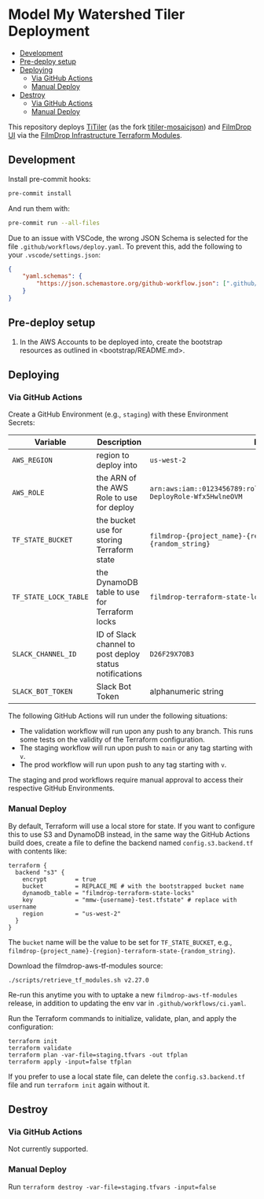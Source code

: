 <!-- omit from toc -->
# Model My Watershed Tiler Deployment

- [Development](#development)
- [Pre-deploy setup](#pre-deploy-setup)
- [Deploying](#deploying)
  - [Via GitHub Actions](#via-github-actions)
  - [Manual Deploy](#manual-deploy)
- [Destroy](#destroy)
  - [Via GitHub Actions](#via-github-actions-1)
  - [Manual Deploy](#manual-deploy-1)

This repository deploys [TiTiler](https://github.com/developmentseed/titiler)
(as the fork [titiler-mosaicjson](https://github.com/Element84/titiler-mosaicjson))
and [FilmDrop UI](https://github.com/Element84/filmdrop-ui) via the
[FilmDrop Infrastructure Terraform Modules](https://github.com/Element84/filmdrop-aws-tf-modules).

## Development

Install pre-commit hooks:

```bash
pre-commit install
```

And run them with:

```bash
pre-commit run --all-files
```

Due to an issue with VSCode, the wrong JSON Schema is selected for the file
`.github/workflows/deploy.yaml`. To prevent this, add the following to your
`.vscode/settings.json`:

```json
{
    "yaml.schemas": {
        "https://json.schemastore.org/github-workflow.json": [".github/workflows/*.{yml,yaml}"]
    }
}
```

## Pre-deploy setup

1. In the AWS Accounts to be deployed into, create the bootstrap resources as
   outlined in <bootstrap/README.md>.

## Deploying

### Via GitHub Actions

Create a GitHub Environment (e.g., `staging`) with these Environment Secrets:

| Variable              | Description                                             | Example                                                                               |
| --------------------- | ------------------------------------------------------- | ------------------------------------------------------------------------------------- |
| `AWS_REGION`          | region to deploy into                                   | `us-west-2`                                                                           |
| `AWS_ROLE`            | the ARN of the AWS Role to use for deploy               | `arn:aws:iam::0123456789:role/appFilmDropDeployRoleBootstrap-DeployRole-Wfx5HwlneOVM` |
| `TF_STATE_BUCKET`     | the bucket use for storing Terraform state              | `filmdrop-{project_name}-{region}-terraform-state-{random_string}`                    |
| `TF_STATE_LOCK_TABLE` | the DynamoDB table to use for Terraform locks           | `filmdrop-terraform-state-locks`                                                      |
| `SLACK_CHANNEL_ID`    | ID of Slack channel to post deploy status notifications | `D26F29X7OB3`                                                                         |
| `SLACK_BOT_TOKEN`     | Slack Bot Token                                         | alphanumeric string                                                                   |

The following GitHub Actions will run under the following situations:

- The validation workflow will run upon any push to any branch. This runs
  some tests on the validity of the Terraform configuration.
- The staging workflow will run upon push to `main` or any tag starting with `v`.
- The prod workflow will run upon push to any tag starting with `v`.

The staging and prod workflows require manual approval to access their respective
GitHub Environments.

### Manual Deploy

By default, Terraform will use a local store for state. If you want to configure
this to use S3 and DynamoDB instead, in the same way the GitHub Actions build does,
create a file to define the backend named `config.s3.backend.tf` with contents like:

```text
terraform {
  backend "s3" {
    encrypt        = true
    bucket         = REPLACE_ME # with the bootstrapped bucket name
    dynamodb_table = "filmdrop-terraform-state-locks"
    key            = "mmw-{username}-test.tfstate" # replace with username
    region         = "us-west-2"
  }
}
```

The `bucket` name will be the value to be set for `TF_STATE_BUCKET`, e.g.,
`filmdrop-{project_name}-{region}-terraform-state-{random_string}`.

Download the filmdrop-aws-tf-modules source:

```shell
./scripts/retrieve_tf_modules.sh v2.27.0
```

Re-run this anytime you with to uptake a new `filmdrop-aws-tf-modules` release,
in addition to updating the env var in `.github/workflows/ci.yaml`.

Run the Terraform commands to initialize, validate, plan, and apply the
configuration:

```shell
terraform init
terraform validate
terraform plan -var-file=staging.tfvars -out tfplan
terraform apply -input=false tfplan
```

If you prefer to use a local state file, can delete the `config.s3.backend.tf`
file and run `terraform init` again without it.

## Destroy

### Via GitHub Actions

Not currently supported.

### Manual Deploy

Run `terraform destroy -var-file=staging.tfvars -input=false`
